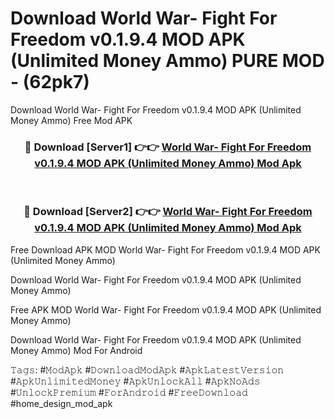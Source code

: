 # Download World War- Fight For Freedom v0.1.9.4 MOD APK (Unlimited Money Ammo) PURE MOD - (62pk7)
Download World War- Fight For Freedom v0.1.9.4 MOD APK (Unlimited Money Ammo) Free Mod APK

<div align="center">
<h3>🔴 Download [Server1] 👉👉 <a href="https://apk-comot.site?title=World_War-_Fight_For_Freedom_v0.1.9.4_MOD_APK_(Unlimited_Money_Ammo)">World War- Fight For Freedom v0.1.9.4 MOD APK (Unlimited Money Ammo) Mod Apk</a></h3><br>

<h3>🔴 Download [Server2] 👉👉 <a href="https://apk-comot.site?title=World_War-_Fight_For_Freedom_v0.1.9.4_MOD_APK_(Unlimited_Money_Ammo)">World War- Fight For Freedom v0.1.9.4 MOD APK (Unlimited Money Ammo) Mod Apk</a></h3>
</div>


Free Download APK MOD World War- Fight For Freedom v0.1.9.4 MOD APK (Unlimited Money Ammo)

Download World War- Fight For Freedom v0.1.9.4 MOD APK (Unlimited Money Ammo) 

Free APK MOD World War- Fight For Freedom v0.1.9.4 MOD APK (Unlimited Money Ammo) 

Download World War- Fight For Freedom v0.1.9.4 MOD APK (Unlimited Money Ammo) Mod For Android

𝚃𝚊𝚐𝚜: #𝙼𝚘𝚍𝙰𝚙𝚔 #𝙳𝚘𝚠𝚗𝚕𝚘𝚊𝚍𝙼𝚘𝚍𝙰𝚙𝚔 #𝙰𝚙𝚔𝙻𝚊𝚝𝚎𝚜𝚝𝚅𝚎𝚛𝚜𝚒𝚘𝚗 #𝙰𝚙𝚔𝚄𝚗𝚕𝚒𝚖𝚒𝚝𝚎𝚍𝙼𝚘𝚗𝚎𝚢 #𝙰𝚙𝚔𝚄𝚗𝚕𝚘𝚌𝚔𝙰𝚕𝚕 #𝙰𝚙𝚔𝙽𝚘𝙰𝚍𝚜 #𝚄𝚗𝚕𝚘𝚌𝚔𝙿𝚛𝚎𝚖𝚒𝚞𝚖 #𝙵𝚘𝚛𝙰𝚗𝚍𝚛𝚘𝚒𝚍 #𝙵𝚛𝚎𝚎𝙳𝚘𝚠𝚗𝚕𝚘𝚊𝚍 #home_design_mod_apk